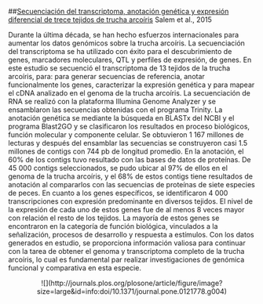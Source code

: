 ##[Secuenciación del transcriptoma, anotación genética y expresión diferencial de trece tejidos de trucha arcoíris](http://journals.plos.org/plosone/article?id=10.1371/journal.pone.0121778)
Salem et al., 2015


Durante la última década, se han hecho esfuerzos internacionales para aumentar los datos genómicos sobre la trucha arcoíris. La secuenciación del transcriptoma se ha utilizado con éxito para el descubrimiento de genes, marcadores moleculares, QTL y perfiles de expresión, de genes. En este estudio se secuenció el transcriptoma de 13 tejidos de la trucha arcoíris, para: para generar secuencias de referencia, anotar funcionalmente los genes, caracterizar la expresión genética y para mapear el cDNA analizado en el genoma de la trucha arcoíris. La secuenciación de RNA se realizó con la plataforma Illumina Genome Analyzer y se ensamblaron las secuencias obtenidas con el programa Trinity. La anotación genética se mediante la búsqueda en BLASTx del NCBI y el programa Blast2GO y se clasificaron los resultados en proceso biológicos, función molecular y componente celular. Se obtuvieron 1 167 millones de lecturas y después del ensamblar las secuencias se construyeron casi 1.5 millones de contigs con 744 pb de longitud promedio. En la anotación, el 60% de los contigs tuvo resultado con las bases de datos de proteínas. De 45 000 contigs seleccionados, se pudo ubicar al 97% de ellos en el genoma de la trucha arcoíris, y el 68% de estos contigs tiene resultados de anotación al compararlos con las secuencias de proteínas de siete especies de peces. En cuanto a los genes específicos, se identificaron 4 000 transcripciones con expresión predominante en diversos tejidos. El nivel de la expresión de cada uno de estos genes fue de al menos 8 veces mayor con relación el resto de los tejidos. La mayoría de estos genes se encontraron en la categoría de función biológica, vinculados a la señalización, procesos de desarrollo y respuesta a estímulos. Con los datos generados en estudio, se proporciona información valiosa para continuar con la tarea de obtener el genoma y transcriptoma completo de la trucha arcoíris, lo cual es fundamental par realizar investigaciones de genómica funcional y comparativa en esta especie.

<center>![](http://journals.plos.org/plosone/article/figure/image?size=large&id=info:doi/10.1371/journal.pone.0121778.g004)</center>
